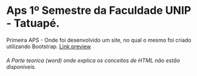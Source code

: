 # Aps 1º Semestre da Faculdade UNIP - Tatuapé.
Primeira APS - Onde foi desenvolvido um site, no qual o mesmo foi criado utilizando Bootstrap.
[Link preview ](https://medronic.github.io/UnipAPS_1Semestre/) 

###### A Parte teorica (word) onde explica os conceitos de HTML não estão disponiveis.
